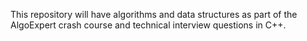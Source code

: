 This repository will have algorithms and data structures as part of the AlgoExpert crash course and technical interview questions in C++.